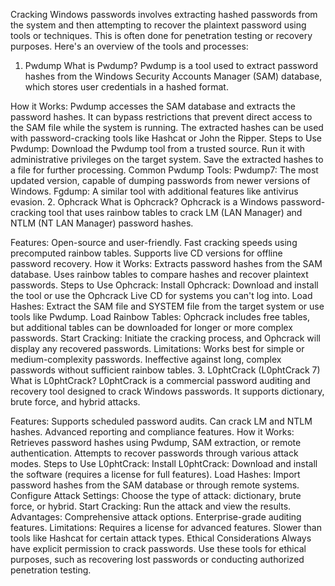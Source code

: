 Cracking Windows passwords involves extracting hashed passwords from the system and then attempting to recover the plaintext password using tools or techniques. This is often done for penetration testing or recovery purposes. Here's an overview of the tools and processes:

1. Pwdump
What is Pwdump?
Pwdump is a tool used to extract password hashes from the Windows Security Accounts Manager (SAM) database, which stores user credentials in a hashed format.

How it Works:
Pwdump accesses the SAM database and extracts the password hashes.
It can bypass restrictions that prevent direct access to the SAM file while the system is running.
The extracted hashes can be used with password-cracking tools like Hashcat or John the Ripper.
Steps to Use Pwdump:
Download the Pwdump tool from a trusted source.
Run it with administrative privileges on the target system.
Save the extracted hashes to a file for further processing.
Common Pwdump Tools:
Pwdump7: The most updated version, capable of dumping passwords from newer versions of Windows.
Fgdump: A similar tool with additional features like antivirus evasion.
2. Ophcrack
What is Ophcrack?
Ophcrack is a Windows password-cracking tool that uses rainbow tables to crack LM (LAN Manager) and NTLM (NT LAN Manager) password hashes.

Features:
Open-source and user-friendly.
Fast cracking speeds using precomputed rainbow tables.
Supports live CD versions for offline password recovery.
How it Works:
Extracts password hashes from the SAM database.
Uses rainbow tables to compare hashes and recover plaintext passwords.
Steps to Use Ophcrack:
Install Ophcrack:
Download and install the tool or use the Ophcrack Live CD for systems you can't log into.
Load Hashes:
Extract the SAM file and SYSTEM file from the target system or use tools like Pwdump.
Load Rainbow Tables:
Ophcrack includes free tables, but additional tables can be downloaded for longer or more complex passwords.
Start Cracking:
Initiate the cracking process, and Ophcrack will display any recovered passwords.
Limitations:
Works best for simple or medium-complexity passwords.
Ineffective against long, complex passwords without sufficient rainbow tables.
3. L0phtCrack (L0phtCrack 7)
What is L0phtCrack?
L0phtCrack is a commercial password auditing and recovery tool designed to crack Windows passwords. It supports dictionary, brute force, and hybrid attacks.

Features:
Supports scheduled password audits.
Can crack LM and NTLM hashes.
Advanced reporting and compliance features.
How it Works:
Retrieves password hashes using Pwdump, SAM extraction, or remote authentication.
Attempts to recover passwords through various attack modes.
Steps to Use L0phtCrack:
Install L0phtCrack:
Download and install the software (requires a license for full features).
Load Hashes:
Import password hashes from the SAM database or through remote systems.
Configure Attack Settings:
Choose the type of attack: dictionary, brute force, or hybrid.
Start Cracking:
Run the attack and view the results.
Advantages:
Comprehensive attack options.
Enterprise-grade auditing features.
Limitations:
Requires a license for advanced features.
Slower than tools like Hashcat for certain attack types.
Ethical Considerations
Always have explicit permission to crack passwords.
Use these tools for ethical purposes, such as recovering lost passwords or conducting authorized penetration testing.